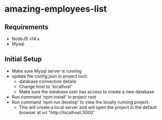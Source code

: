 # amazing-employees-list

## Requirements

- NodeJS v14.x
- Mysql

## Initial Setup

- Make sure Mysql server is running
- update file config.json in project root:
  - database connection details
  - Change host to 'localhost'
  - Make sure the database user has access to create a new database
- Run command 'npm install' in project root
- Run command 'npm run develop' to view the locally running project.
  - This will create a local server and will open the project in the default browser at url "http://localhost:3000"
